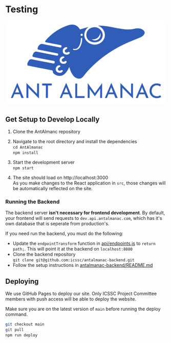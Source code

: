 # Testing
![AntAlmanac Logo](/public/logo.png)

## Get Setup to Develop Locally
1. Clone the AntAlmanc repository  

2. Navigate to the root directory and install the dependencies  
`cd AntAlmanac`  
`npm install`  

3. Start the development server  
`npm start`

4. The site should load on http://localhost:3000  
As you make changes to the React application in `src`, those changes will be automatically reflected on the site.

### Running the Backend
The backend server **isn't necessary for frontend development**. By default, your frontend will send requests to `dev.api.antalmanac.com`, which has it's own database that is seperate from production's.

If you need run the backend, you must do the following:
- Update the `endpointTransform` function in [api/endpoints.js](https://github.com/icssc/AntAlmanac/blob/main/src/api/endpoints.js#L2) to `return path;`. This will point it at the backend on `localhost:8080`
- Clone the backend repository  
`git clone git@github.com:icssc/antalmanac-backend.git`
- Follow the setup instructions in [antalmanac-backend/README.md](https://github.com/icssc/antalmanac-backend#readme)

## Deploying
We use GitHub Pages to deploy our site. Only ICSSC Project Committee members with push access will be able to deploy the website.

Make sure you are on the latest version of `main` before running the deploy command.
```bash
git checkout main
git pull
npm run deploy
```